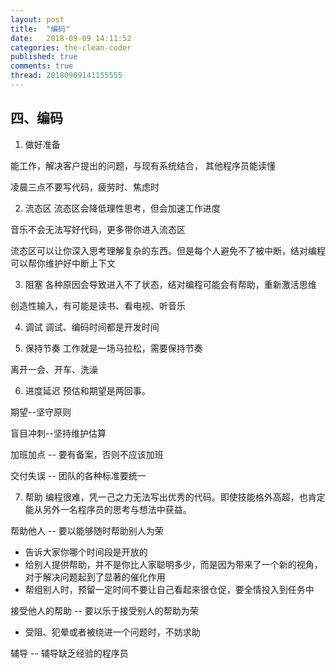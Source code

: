 ```yaml
---
layout: post
title:  "编码"
date:   2018-09-09 14:11:52
categories: the-clean-coder
published: true
comments: true
thread: 20180909141155555
---
```

四、编码
---

1. 做好准备

能工作，解决客户提出的问题，与现有系统结合， 其他程序员能读懂

凌晨三点不要写代码，疲劳时、焦虑时

2. 流态区
流态区会降低理性思考，但会加速工作进度

音乐不会无法写好代码，更多带你进入流态区

流态区可以让你深入思考理解复杂的东西。但是每个人避免不了被中断，结对编程可以帮你维护好中断上下文

3. 阻塞
各种原因会导致进入不了状态，结对编程可能会有帮助，重新激活思维


创造性输入，有可能是读书、看电视、听音乐

4. 调试
调试、编码时间都是开发时间

5. 保持节奏
工作就是一场马拉松，需要保持节奏

离开一会、开车、洗澡

6. 进度延迟
预估和期望是两回事。

期望--坚守原则

盲目冲刺--坚持维护估算

加班加点 -- 要有备案，否则不应该加班

交付失误 -- 团队的各种标准要统一

7. 帮助
编程很难，凭一己之力无法写出优秀的代码。即使技能格外高超，也肯定能从另外一名程序员的思考与想法中获益。

帮助他人 -- 要以能够随时帮助别人为荣
  - 告诉大家你哪个时间段是开放的
  - 给别人提供帮助，并不是你比人家聪明多少，而是因为带来了一个新的视角，对于解决问题起到了显著的催化作用
  - 帮组别人时，预留一定时间不要让自己看起来很仓促，要全情投入到任务中

接受他人的帮助 -- 要以乐于接受别人的帮助为荣
  - 受阻、犯晕或者被绕进一个问题时，不妨求助

辅导 -- 辅导缺乏经验的程序员
